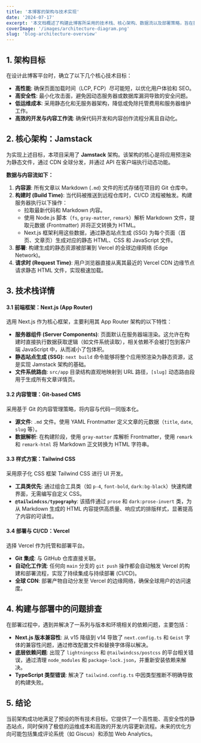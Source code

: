 ```yaml
---
title: '本博客的架构与技术实现'
date: '2024-07-17'
excerpt: '本文档概述了构建此博客所采用的技术栈、核心架构、数据流以及部署策略，旨在提供一个清晰的技术实现蓝图。'
coverImage: '/images/architecture-diagram.png'
slug: 'blog-architecture-overview'
---
```


## 1. 架构目标

在设计此博客平台时，确立了以下几个核心技术目标：

*   **高性能**: 确保页面加载时间（LCP, FCP）尽可能短，以优化用户体验和 SEO。
*   **高安全性**: 最小化攻击面，避免因动态服务器或数据库漏洞导致的安全问题。
*   **低运维成本**: 采用静态化和无服务器架构，降低或免除托管费用和服务器维护工作。
*   **高效的开发与内容工作流**: 确保代码开发和内容创作流程分离且自动化。

## 2. 核心架构：Jamstack

为实现上述目标，本项目采用了 **Jamstack** 架构。该架构的核心是将应用预渲染为静态文件，通过 CDN 全球分发，并通过 API 在客户端执行动态功能。

**数据与内容流如下：**

1.  **内容源**: 所有文章以 Markdown (`.md`) 文件的形式存储在项目的 Git 仓库中。
2.  **构建时 (Build Time)**: 当代码被推送到远程仓库时，CI/CD 流程被触发。构建服务器执行以下操作：
    *   拉取最新代码和 Markdown 内容。
    *   使用 Node.js 脚本（`fs`, `gray-matter`, `remark`）解析 Markdown 文件，提取元数据 (Frontmatter) 并将正文转换为 HTML。
    *   Next.js 框架利用这些数据，通过静态站点生成 (SSG) 为每个页面（首页、文章页）生成对应的静态 HTML、CSS 和 JavaScript 文件。
3.  **部署**: 构建生成的静态资源被部署到 Vercel 的全球边缘网络 (Edge Network)。
4.  **请求时 (Request Time)**: 用户浏览器直接从离其最近的 Vercel CDN 边缘节点请求静态 HTML 文件，实现极速加载。

## 3. 技术栈详情

#### 3.1 前端框架：Next.js (App Router)

选用 Next.js 作为核心框架，主要利用其 App Router 架构的以下特性：

*   **服务器组件 (Server Components)**: 页面默认在服务器端渲染。这允许在构建时直接执行数据获取逻辑（如文件系统读取），相关依赖不会被打包到客户端 JavaScript 中，从而减小了包体积。
*   **静态站点生成 (SSG)**: `next build` 命令能够将整个应用预渲染为静态资源，这是实现 Jamstack 架构的基础。
*   **文件系统路由**: `src/app` 目录结构直观地映射到 URL 路径，`[slug]` 动态路由段用于生成所有文章详情页。

#### 3.2 内容管理：Git-based CMS

采用基于 Git 的内容管理策略，将内容与代码一同版本化。

*   **源文件**: `.md` 文件。使用 YAML Frontmatter 定义文章的元数据（`title`, `date`, `slug` 等）。
*   **数据解析**: 在构建阶段，使用 `gray-matter` 库解析 Frontmatter，使用 `remark` 和 `remark-html` 将 Markdown 正文转换为 HTML 字符串。

#### 3.3 样式方案：Tailwind CSS

采用原子化 CSS 框架 Tailwind CSS 进行 UI 开发。

*   **工具类优先**: 通过组合工具类（如 `p-4`, `font-bold`, `dark:bg-black`）快速构建界面，无需编写自定义 CSS。
*   **`@tailwindcss/typography`**: 该插件通过 `prose` 和 `dark:prose-invert` 类，为从 Markdown 生成的 HTML 内容提供高质量、响应式的排版样式，显著提高了内容的可读性。

#### 3.4 部署与 CI/CD：Vercel

选择 Vercel 作为托管和部署平台。

*   **Git 集成**: 与 GitHub 仓库直接关联。
*   **自动化工作流**: 任何向 `main` 分支的 `git push` 操作都会自动触发 Vercel 的构建和部署流程，实现了持续集成与持续部署 (CI/CD)。
*   **全球 CDN**: 部署产物自动分发至 Vercel 的边缘网络，确保全球用户的访问速度。

## 4. 构建与部署中的问题排查

在部署过程中，遇到并解决了一系列与版本和环境相关的依赖问题，主要包括：

*   **Next.js 版本兼容性**: 从 v15 降级到 v14 导致了 `next.config.ts` 和 `Geist` 字体的兼容性问题，通过修改配置文件和替换字体得以解决。
*   **底层依赖问题**: 出现了 `lightningcss` 和 `@tailwindcss/postcss` 的平台相关错误，通过清理 `node_modules` 和 `package-lock.json`，并重新安装依赖来解决。
*   **TypeScript 类型错误**: 解决了 `tailwind.config.ts` 中因类型推断不明确导致的构建失败。

## 5. 结论

当前架构成功地满足了预设的所有技术目标。它提供了一个高性能、高安全性的静态站点，同时保持了极低的运维成本和高效的开发/内容更新流程。未来的优化方向可能包括集成评论系统（如 Giscus）和添加 Web Analytics。